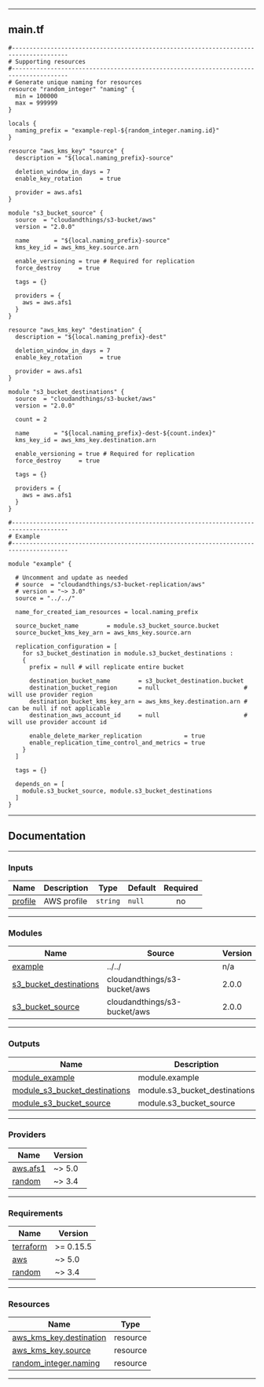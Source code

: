 <!-- BEGIN_TF_DOCS -->
----
## main.tf
```hcl
#--------------------------------------------------------------------------------------
# Supporting resources
#--------------------------------------------------------------------------------------
# Generate unique naming for resources
resource "random_integer" "naming" {
  min = 100000
  max = 999999
}

locals {
  naming_prefix = "example-repl-${random_integer.naming.id}"
}

resource "aws_kms_key" "source" {
  description = "${local.naming_prefix}-source"

  deletion_window_in_days = 7
  enable_key_rotation     = true

  provider = aws.afs1
}

module "s3_bucket_source" {
  source  = "cloudandthings/s3-bucket/aws"
  version = "2.0.0"

  name       = "${local.naming_prefix}-source"
  kms_key_id = aws_kms_key.source.arn

  enable_versioning = true # Required for replication
  force_destroy     = true

  tags = {}

  providers = {
    aws = aws.afs1
  }
}

resource "aws_kms_key" "destination" {
  description = "${local.naming_prefix}-dest"

  deletion_window_in_days = 7
  enable_key_rotation     = true

  provider = aws.afs1
}

module "s3_bucket_destinations" {
  source  = "cloudandthings/s3-bucket/aws"
  version = "2.0.0"

  count = 2

  name       = "${local.naming_prefix}-dest-${count.index}"
  kms_key_id = aws_kms_key.destination.arn

  enable_versioning = true # Required for replication
  force_destroy     = true

  tags = {}

  providers = {
    aws = aws.afs1
  }
}

#--------------------------------------------------------------------------------------
# Example
#--------------------------------------------------------------------------------------

module "example" {

  # Uncomment and update as needed
  # source  = "cloudandthings/s3-bucket-replication/aws"
  # version = "~> 3.0"
  source = "../../"

  name_for_created_iam_resources = local.naming_prefix

  source_bucket_name        = module.s3_bucket_source.bucket
  source_bucket_kms_key_arn = aws_kms_key.source.arn

  replication_configuration = [
    for s3_bucket_destination in module.s3_bucket_destinations :
    {
      prefix = null # will replicate entire bucket

      destination_bucket_name        = s3_bucket_destination.bucket
      destination_bucket_region      = null                        # will use provider region
      destination_bucket_kms_key_arn = aws_kms_key.destination.arn # can be null if not applicable
      destination_aws_account_id     = null                        # will use provider account id

      enable_delete_marker_replication            = true
      enable_replication_time_control_and_metrics = true
    }
  ]

  tags = {}

  depends_on = [
    module.s3_bucket_source, module.s3_bucket_destinations
  ]
}
```
----

## Documentation

----
### Inputs

| Name | Description | Type | Default | Required |
|------|-------------|------|---------|:--------:|
| <a name="input_profile"></a> [profile](#input\_profile) | AWS profile | `string` | `null` | no |

----
### Modules

| Name | Source | Version |
|------|--------|---------|
| <a name="module_example"></a> [example](#module\_example) | ../../ | n/a |
| <a name="module_s3_bucket_destinations"></a> [s3\_bucket\_destinations](#module\_s3\_bucket\_destinations) | cloudandthings/s3-bucket/aws | 2.0.0 |
| <a name="module_s3_bucket_source"></a> [s3\_bucket\_source](#module\_s3\_bucket\_source) | cloudandthings/s3-bucket/aws | 2.0.0 |

----
### Outputs

| Name | Description |
|------|-------------|
| <a name="output_module_example"></a> [module\_example](#output\_module\_example) | module.example |
| <a name="output_module_s3_bucket_destinations"></a> [module\_s3\_bucket\_destinations](#output\_module\_s3\_bucket\_destinations) | module.s3\_bucket\_destinations |
| <a name="output_module_s3_bucket_source"></a> [module\_s3\_bucket\_source](#output\_module\_s3\_bucket\_source) | module.s3\_bucket\_source |

----
### Providers

| Name | Version |
|------|---------|
| <a name="provider_aws.afs1"></a> [aws.afs1](#provider\_aws.afs1) | ~> 5.0 |
| <a name="provider_random"></a> [random](#provider\_random) | ~> 3.4 |

----
### Requirements

| Name | Version |
|------|---------|
| <a name="requirement_terraform"></a> [terraform](#requirement\_terraform) | >= 0.15.5 |
| <a name="requirement_aws"></a> [aws](#requirement\_aws) | ~> 5.0 |
| <a name="requirement_random"></a> [random](#requirement\_random) | ~> 3.4 |

----
### Resources

| Name | Type |
|------|------|
| [aws_kms_key.destination](https://registry.terraform.io/providers/hashicorp/aws/latest/docs/resources/kms_key) | resource |
| [aws_kms_key.source](https://registry.terraform.io/providers/hashicorp/aws/latest/docs/resources/kms_key) | resource |
| [random_integer.naming](https://registry.terraform.io/providers/hashicorp/random/latest/docs/resources/integer) | resource |

----
<!-- END_TF_DOCS -->

